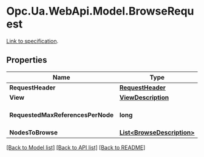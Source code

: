 # Opc.Ua.WebApi.Model.BrowseRequest
[Link to specification](https://reference.opcfoundation.org/v105/Core/docs/Part4/5.9.2/#5.9.2.2).

## Properties

Name | Type | Description | Notes
------------ | ------------- | ------------- | -------------
**RequestHeader** | [**RequestHeader**](RequestHeader.md) |  | [optional] 
**View** | [**ViewDescription**](ViewDescription.md) |  | [optional] 
**RequestedMaxReferencesPerNode** | **long** |  | [optional] [default to 0]
**NodesToBrowse** | [**List&lt;BrowseDescription&gt;**](BrowseDescription.md) |  | [optional] 

[[Back to Model list]](../README.md#documentation-for-models) [[Back to API list]](../README.md#documentation-for-api-endpoints) [[Back to README]](../README.md)

